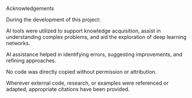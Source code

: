 Acknowledgements

During the development of this project:

AI tools were utilized to support knowledge acquisition, assist in understanding complex problems, and aid the exploration of deep learning networks.

AI assistance helped in identifying errors, suggesting improvements, and refining approaches.

No code was directly copied without permission or attribution.

Wherever external code, research, or examples were referenced or adapted, appropriate citations have been provided.
